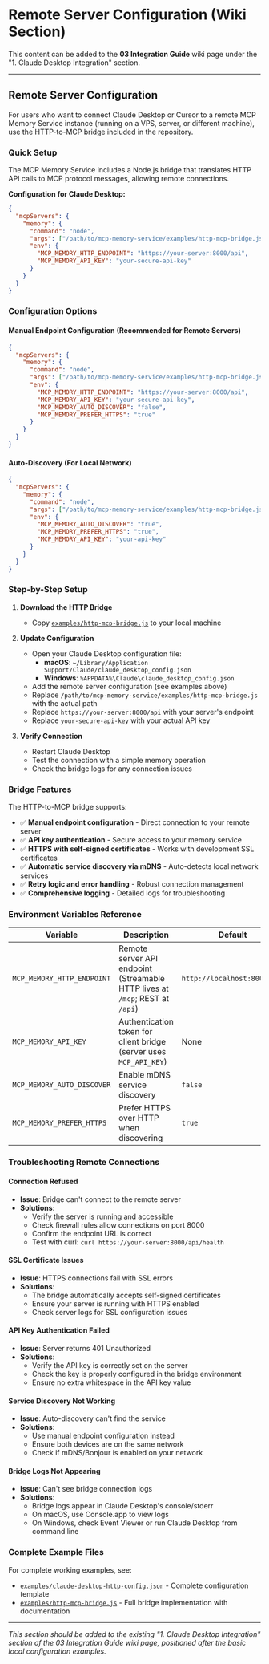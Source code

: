 # Remote Server Configuration (Wiki Section)

This content can be added to the **03 Integration Guide** wiki page under the "1. Claude Desktop Integration" section.

---

## Remote Server Configuration

For users who want to connect Claude Desktop or Cursor to a remote MCP Memory Service instance (running on a VPS, server, or different machine), use the HTTP-to-MCP bridge included in the repository.

### Quick Setup

The MCP Memory Service includes a Node.js bridge that translates HTTP API calls to MCP protocol messages, allowing remote connections.

**Configuration for Claude Desktop:**

```json
{
  "mcpServers": {
    "memory": {
      "command": "node",
      "args": ["/path/to/mcp-memory-service/examples/http-mcp-bridge.js"],
      "env": {
        "MCP_MEMORY_HTTP_ENDPOINT": "https://your-server:8000/api",
        "MCP_MEMORY_API_KEY": "your-secure-api-key"
      }
    }
  }
}
```

### Configuration Options

#### Manual Endpoint Configuration (Recommended for Remote Servers)
```json
{
  "mcpServers": {
    "memory": {
      "command": "node",
      "args": ["/path/to/mcp-memory-service/examples/http-mcp-bridge.js"],
      "env": {
        "MCP_MEMORY_HTTP_ENDPOINT": "https://your-server:8000/api",
        "MCP_MEMORY_API_KEY": "your-secure-api-key",
        "MCP_MEMORY_AUTO_DISCOVER": "false",
        "MCP_MEMORY_PREFER_HTTPS": "true"
      }
    }
  }
}
```

#### Auto-Discovery (For Local Network)
```json
{
  "mcpServers": {
    "memory": {
      "command": "node",
      "args": ["/path/to/mcp-memory-service/examples/http-mcp-bridge.js"],
      "env": {
        "MCP_MEMORY_AUTO_DISCOVER": "true",
        "MCP_MEMORY_PREFER_HTTPS": "true",
        "MCP_MEMORY_API_KEY": "your-api-key"
      }
    }
  }
}
```

### Step-by-Step Setup

1. **Download the HTTP Bridge**
   - Copy [`examples/http-mcp-bridge.js`](https://github.com/doobidoo/mcp-memory-service/blob/main/examples/http-mcp-bridge.js) to your local machine

2. **Update Configuration**
   - Open your Claude Desktop configuration file:
     - **macOS**: `~/Library/Application Support/Claude/claude_desktop_config.json`
     - **Windows**: `%APPDATA%\Claude\claude_desktop_config.json`
   - Add the remote server configuration (see examples above)
   - Replace `/path/to/mcp-memory-service/examples/http-mcp-bridge.js` with the actual path
   - Replace `https://your-server:8000/api` with your server's endpoint
   - Replace `your-secure-api-key` with your actual API key

3. **Verify Connection**
   - Restart Claude Desktop
   - Test the connection with a simple memory operation
   - Check the bridge logs for any connection issues

### Bridge Features

The HTTP-to-MCP bridge supports:

- ✅ **Manual endpoint configuration** - Direct connection to your remote server
- ✅ **API key authentication** - Secure access to your memory service
- ✅ **HTTPS with self-signed certificates** - Works with development SSL certificates
- ✅ **Automatic service discovery via mDNS** - Auto-detects local network services
- ✅ **Retry logic and error handling** - Robust connection management
- ✅ **Comprehensive logging** - Detailed logs for troubleshooting

### Environment Variables Reference

| Variable | Description | Default | Example |
|----------|-------------|---------|---------|
| `MCP_MEMORY_HTTP_ENDPOINT` | Remote server API endpoint (Streamable HTTP lives at `/mcp`; REST at `/api`) | `http://localhost:8000/api` | `https://myserver.com:8000/api` |
| `MCP_MEMORY_API_KEY` | Authentication token for client bridge (server uses `MCP_API_KEY`) | None | `abc123xyz789` |
| `MCP_MEMORY_AUTO_DISCOVER` | Enable mDNS service discovery | `false` | `true` |
| `MCP_MEMORY_PREFER_HTTPS` | Prefer HTTPS over HTTP when discovering | `true` | `false` |

### Troubleshooting Remote Connections

#### Connection Refused
- **Issue**: Bridge can't connect to the remote server
- **Solutions**:
  - Verify the server is running and accessible
  - Check firewall rules allow connections on port 8000
  - Confirm the endpoint URL is correct
  - Test with curl: `curl https://your-server:8000/api/health`

#### SSL Certificate Issues
- **Issue**: HTTPS connections fail with SSL errors
- **Solutions**:
  - The bridge automatically accepts self-signed certificates
  - Ensure your server is running with HTTPS enabled
  - Check server logs for SSL configuration issues

#### API Key Authentication Failed
- **Issue**: Server returns 401 Unauthorized
- **Solutions**:
  - Verify the API key is correctly set on the server
  - Check the key is properly configured in the bridge environment
  - Ensure no extra whitespace in the API key value

#### Service Discovery Not Working
- **Issue**: Auto-discovery can't find the service
- **Solutions**:
  - Use manual endpoint configuration instead
  - Ensure both devices are on the same network
  - Check if mDNS/Bonjour is enabled on your network

#### Bridge Logs Not Appearing
- **Issue**: Can't see bridge connection logs
- **Solutions**:
  - Bridge logs appear in Claude Desktop's console/stderr
  - On macOS, use Console.app to view logs
  - On Windows, check Event Viewer or run Claude Desktop from command line

### Complete Example Files

For complete working examples, see:
- [`examples/claude-desktop-http-config.json`](https://github.com/doobidoo/mcp-memory-service/blob/main/examples/claude-desktop-http-config.json) - Complete configuration template
- [`examples/http-mcp-bridge.js`](https://github.com/doobidoo/mcp-memory-service/blob/main/examples/http-mcp-bridge.js) - Full bridge implementation with documentation

---

*This section should be added to the existing "1. Claude Desktop Integration" section of the 03 Integration Guide wiki page, positioned after the basic local configuration examples.*

